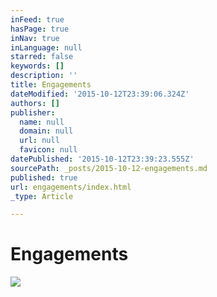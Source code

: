 ```yaml
---
inFeed: true
hasPage: true
inNav: true
inLanguage: null
starred: false
keywords: []
description: ''
title: Engagements
dateModified: '2015-10-12T23:39:06.324Z'
authors: []
publisher:
  name: null
  domain: null
  url: null
  favicon: null
datePublished: '2015-10-12T23:39:23.555Z'
sourcePath: _posts/2015-10-12-engagements.md
published: true
url: engagements/index.html
_type: Article

---
```

# Engagements
![](https://the-grid-user-content.s3-us-west-2.amazonaws.com/9bacfa67-bafc-4b7b-b567-ea75295ba502.JPG)
